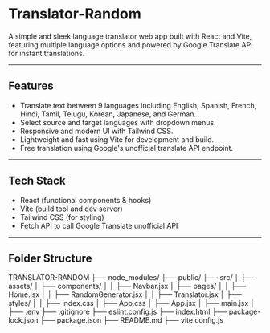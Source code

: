 # Translator-Random

A simple and sleek language translator web app built with React and Vite, featuring multiple language options and powered by Google Translate API for instant translations.

---

## Features

- Translate text between 9 languages including English, Spanish, French, Hindi, Tamil, Telugu, Korean, Japanese, and German.
- Select source and target languages with dropdown menus.
- Responsive and modern UI with Tailwind CSS.
- Lightweight and fast using Vite for development and build.
- Free translation using Google's unofficial translate API endpoint.

---

## Tech Stack

- React (functional components & hooks)
- Vite (build tool and dev server)
- Tailwind CSS (for styling)
- Fetch API to call Google Translate unofficial API

---

 ## Folder Structure
 
   TRANSLATOR-RANDOM
├── node_modules/
├── public/
├── src/
│   ├── assets/
│   ├── components/
│   │   ├── Navbar.jsx
│   ├── pages/
│   │   ├── Home.jsx
│   │   ├── RandomGenerator.jsx
│   │   ├── Translator.jsx
│   ├── styles/
│   │   ├── index.css
│   ├── App.css
│   ├── App.jsx
│   ├── main.jsx
│   ├── .env
├── .gitignore
├── eslint.config.js
├── index.html
├── package-lock.json
├── package.json
├── README.md
├── vite.config.js


